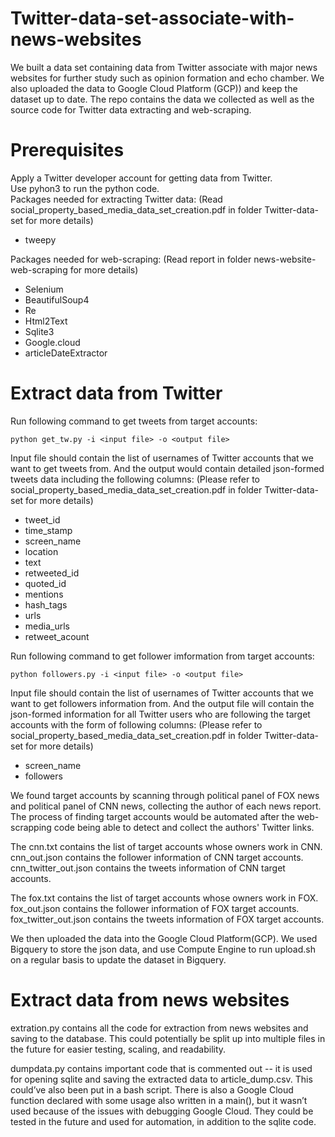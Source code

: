 # Twitter-data-set-associate-with-news-websites
We built a data set containing data from Twitter associate with major news websites for further study such as opinion formation and echo chamber. We also uploaded the data to Google Cloud Platform (GCP)) and keep the dataset up to date. The repo contains the data we collected as well as the source code for Twitter data extracting and web-scraping.

# Prerequisites
Apply a Twitter developer account for getting data from Twitter. \
Use pyhon3 to run the python code.\
Packages needed for extracting Twitter data: (Read social_property_based_media_data_set_creation.pdf in folder Twitter-data-set for more details)
- tweepy

Packages needed for web-scraping: (Read report in folder news-website-web-scraping for more details)
- Selenium
- BeautifulSoup4
- Re
- Html2Text
- Sqlite3
- Google.cloud
- articleDateExtractor

# Extract data from Twitter
Run following command to get tweets from target accounts:
```
python get_tw.py -i <input file> -o <output file>
```
Input file should contain the list of usernames of Twitter accounts that we want to get tweets from. And the output would contain detailed json-formed tweets data including the following columns: (Please refer to social_property_based_media_data_set_creation.pdf in folder Twitter-data-set for more details)
- tweet_id
- time_stamp
- screen_name
- location
- text
- retweeted_id
- quoted_id
- mentions
- hash_tags
- urls
- media_urls
- retweet_acount

Run following command to get follower imformation from target accounts:
```
python followers.py -i <input file> -o <output file>
```
Input file should contain the list of usernames of Twitter accounts that we want to get followers information from. And the output file will contain the json-formed information for all Twitter users who are following the target accounts with the form of following columns: (Please refer to social_property_based_media_data_set_creation.pdf in folder Twitter-data-set for more details)
- screen_name
- followers

We found target accounts by scanning through political panel of FOX news and political panel of CNN news, collecting the author of each news report. The 
process of finding target accounts would be automated after the web-scrapping code being able to detect and collect the authors' Twitter links.

The cnn.txt contains the list of target accounts whose owners work in CNN. cnn_out.json contains the follower information of CNN target accounts. cnn_twitter_out.json contains the tweets information of CNN target accounts.

The fox.txt contains the list of target accounts whose owners work in FOX. fox_out.json contains the follower information of FOX target accounts. fox_twitter_out.json contains the tweets information of FOX target accounts.

We then uploaded the data into the Google Cloud Platform(GCP). We used Bigquery to store the json data, and use Compute Engine to run upload.sh on a regular basis to update the dataset in Bigquery. 

# Extract data from news websites



extration.py contains all the code for extraction from news websites and saving to the database. This could potentially be split up into multiple files in the future for easier testing, scaling, and readability.

dumpdata.py contains important code that is commented out -- it is used for opening sqlite and saving the extracted data to article_dump.csv. This could’ve also been put in a bash script. There is also a Google Cloud function declared with some usage also written in a main(), but it wasn’t
used because of the issues with debugging Google Cloud. They could be tested in the future and used for automation, in addition to the sqlite code.

